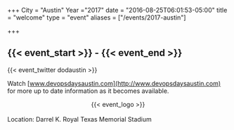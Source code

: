 +++
City = "Austin"
Year ="2017"
date = "2016-08-25T06:01:53-05:00"
title = "welcome"
type = "event"
aliases = ["/events/2017-austin"]

+++

<h2>{{< event_start >}} - {{< event_end >}}</h2>

{{< event_twitter dodaustin >}}

Watch [www.devopsdaysaustin.com](http://www.devopsdaysaustin.com) for more up to date information as it becomes available.

<div style="text-align:center;">
  {{< event_logo >}}
</div>

<br>

<div>
  Location: Darrel K. Royal Texas Memorial Stadium
</div>
